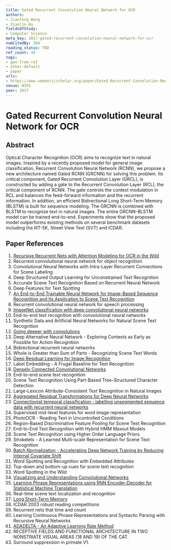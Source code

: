 ```yaml
---
title: Gated Recurrent Convolution Neural Network for OCR
authors:
- Jianfeng Wang
- Xiaolin Hu
fieldsOfStudy:
- Computer Science
meta_key: 2017-gated-recurrent-convolution-neural-network-for-ocr
numCitedBy: 104
reading_status: TBD
ref_count: 44
tags:
- gen-from-ref
- other-default
- paper
urls:
- https://www.semanticscholar.org/paper/Gated-Recurrent-Convolution-Neural-Network-for-OCR-Wang-Hu/d3fed1270db532f3a4c51e969422626ea95f8ef3?sort=total-citations
venue: NIPS
year: 2017
---
```


# Gated Recurrent Convolution Neural Network for OCR

## Abstract

Optical Character Recognition (OCR) aims to recognize text in natural images. Inspired by a recently proposed model for general image classification, Recurrent Convolution Neural Network (RCNN), we propose a new architecture named Gated RCNN (GRCNN) for solving this problem. Its critical component, Gated Recurrent Convolution Layer (GRCL), is constructed by adding a gate to the Recurrent Convolution Layer (RCL), the critical component of RCNN. The gate controls the context modulation in RCL and balances the feed-forward information and the recurrent information. In addition, an efficient Bidirectional Long Short-Term Memory (BLSTM) is built for sequence modeling. The GRCNN is combined with BLSTM to recognize text in natural images. The entire GRCNN-BLSTM model can be trained end-to-end. Experiments show that the proposed model outperforms existing methods on several benchmark datasets including the IIIT-5K, Street View Text (SVT) and ICDAR.

## Paper References

1. [Recursive Recurrent Nets with Attention Modeling for OCR in the Wild](2016-recursive-recurrent-nets-with-attention-modeling-for-ocr-in-the-wild)
2. Recurrent convolutional neural network for object recognition
3. Convolutional Neural Networks with Intra-Layer Recurrent Connections for Scene Labeling
4. Deep Structured Output Learning for Unconstrained Text Recognition
5. Accurate Scene Text Recognition Based on Recurrent Neural Network
6. Deep Features for Text Spotting
7. [An End-to-End Trainable Neural Network for Image-Based Sequence Recognition and Its Application to Scene Text Recognition](2017-an-end-to-end-trainable-neural-network-for-image-based-sequence-recognition-and-its-application-to-scene-text-recognition)
8. Recurrent convolutional neural network for speech processing
9. [ImageNet classification with deep convolutional neural networks](2012-alexnet.md)
10. End-to-end text recognition with convolutional neural networks
11. Synthetic Data and Artificial Neural Networks for Natural Scene Text Recognition
12. [Going deeper with convolutions](2015-going-deeper-with-convolutions)
13. Deep Alternative Neural Network - Exploring Contexts as Early as Possible for Action Recognition
14. Bidirectional recurrent neural networks
15. Whole is Greater than Sum of Parts - Recognizing Scene Text Words
16. [Deep Residual Learning for Image Recognition](2015-resnet.md)
17. Label Embedding - A Frugal Baseline for Text Recognition
18. [Densely Connected Convolutional Networks](2017-densely-connected-convolutional-networks)
19. End-to-end scene text recognition
20. Scene Text Recognition Using Part-Based Tree-Structured Character Detection
21. Large-Lexicon Attribute-Consistent Text Recognition in Natural Images
22. [Aggregated Residual Transformations for Deep Neural Networks](2017-aggregated-residual-transformations-for-deep-neural-networks)
23. [Connectionist temporal classification - labelling unsegmented sequence data with recurrent neural networks](2006-connectionist-temporal-classification-labelling-unsegmented-sequence-data-with-recurrent-neural-networks)
24. Supervised mid-level features for word image representation
25. PhotoOCR - Reading Text in Uncontrolled Conditions
26. Region-Based Discriminative Feature Pooling for Scene Text Recognition
27. End-to-End Text Recognition with Hybrid HMM Maxout Models
28. Scene Text Recognition using Higher Order Language Priors
29. Strokelets - A Learned Multi-scale Representation for Scene Text Recognition
30. [Batch Normalization - Accelerating Deep Network Training by Reducing Internal Covariate Shift](2015-batch-normalization-accelerating-deep-network-training-by-reducing-internal-covariate-shift)
31. Word Spotting and Recognition with Embedded Attributes
32. Top-down and bottom-up cues for scene text recognition
33. Word Spotting in the Wild
34. [Visualizing and Understanding Convolutional Networks](2014-visualizing-and-understanding-convolutional-networks)
35. [Learning Phrase Representations using RNN Encoder-Decoder for Statistical Machine Translation](2014-learning-phrase-representations-using-rnn-encoder-decoder-for-statistical-machine-translation)
36. Real-time scene text localization and recognition
37. [Long Short-Term Memory](1997-long-short-term-memory)
38. ICDAR 2003 robust reading competitions
39. Recurrent nets that time and count
40. Learning Continuous Phrase Representations and Syntactic Parsing with Recursive Neural Networks
41. [ADADELTA - An Adaptive Learning Rate Method](2012-adadelta-an-adaptive-learning-rate-method)
42. RECEPTIVE FIELDS AND FUNCTIONAL ARCHITECTURE IN TWO NONSTRIATE VISUAL AREAS (18 AND 19) OF THE CAT.
43. Surround suppression in primate V1.
